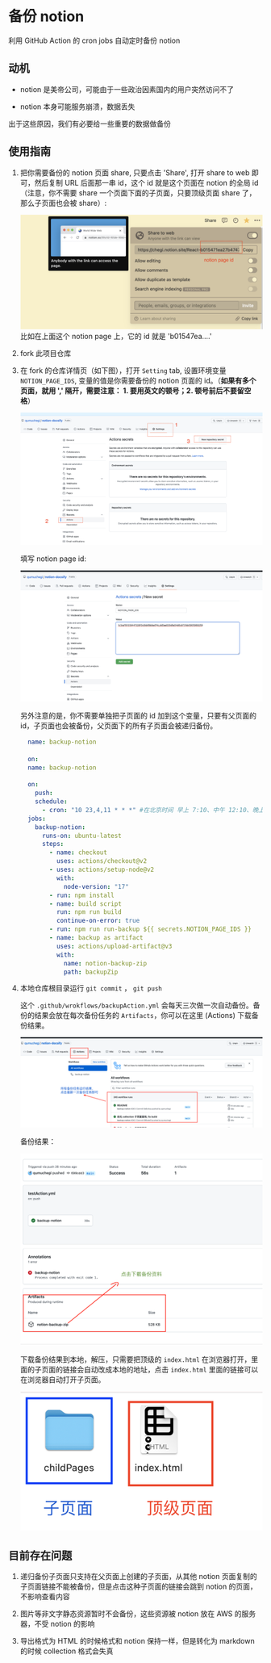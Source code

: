 # 备份 notion

利用 GitHub Action 的 cron jobs 自动定时备份 notion

## 动机

- notion 是美帝公司，可能由于一些政治因素国内的用户突然访问不了

- notion 本身可能服务崩溃，数据丢失

出于这些原因，我们有必要给一些重要的数据做备份

## 使用指南

1. 把你需要备份的 notion 页面 share, 只要点击 'Share', 打开 share to web 即可，然后复制 URL 后面那一串 id，这个 id 就是这个页面在 notion 的全局 id（注意，你不需要 share 一个页面下面的子页面，只要顶级页面 share 了，那么子页面也会被 share）:

   ![](/readmeAssets/img/1.png)
   比如在上面这个 notion page 上，它的 id 就是 'b01547ea....'
   
2. fork 此项目仓库

3. 在 fork 的仓库详情页（如下图），打开 `Setting` tab, 设置环境变量 `NOTION_PAGE_IDS`, 变量的值是你需要备份的 notion 页面的 id。（**如果有多个页面，就用 ',' 隔开，需要注意： 1. 要用英文的顿号；2. 顿号前后不要留空格**）

    ![](/readmeAssets/img/5.png)

    填写 notion page id:

    ![](/readmeAssets/img/6.png)

   另外注意的是，你不需要单独把子页面的 id 加到这个变量，只要有父页面的 id，子页面也会被备份，父页面下的所有子页面会被递归备份。

    ```yml title=".github/workflows/backupAction.yml 执行备份的 action"
      name: backup-notion

      on:
      name: backup-notion

      on:
        push:
        schedule:
          - cron: "10 23,4,11 * * *" #在北京时间 早上 7:10、中午 12:10、晚上 19:10 点各备份一次，也就是每天备份三次
      jobs:
        backup-notion:
          runs-on: ubuntu-latest
          steps:
            - name: checkout
              uses: actions/checkout@v2
            - uses: actions/setup-node@v2
              with:
                node-version: "17"
            - run: npm install
            - name: build script
              run: npm run build
              continue-on-error: true
            - run: npm run run-backup ${{ secrets.NOTION_PAGE_IDS }}
            - name: backup as artifact
              uses: actions/upload-artifact@v3
              with: 
                name: notion-backup-zip
                path: backupZip
    ```
4. 本地仓库根目录运行 `git commit` ， `git push`

    这个 `.github/wrokflows/backupAction.yml` 会每天三次做一次自动备份。备份的结果会放在每次备份任务的 `Artifacts`，你可以在这里 (Actions) 下载备份结果。

    ![](/readmeAssets/img/4.png)

    备份结果：

    ![](/readmeAssets/img/2.png)

     下载备份结果到本地，解压，只需要把顶级的 `index.html` 在浏览器打开，里面的子页面的链接会自动改成本地的地址，点击 `index.html` 里面的链接可以在浏览器自动打开子页面。

     ![](/readmeAssets/img/3.png)

## 目前存在问题

1. 递归备份子页面只支持在父页面上创建的子页面，从其他 notion 页面复制的子页面链接不能被备份，但是点击这种子页面的链接会跳到 notion 的页面，不影响查看内容

2. 图片等非文字静态资源暂时不会备份，这些资源被 notion 放在 AWS 的服务器，不受 notion 的影响

3. 导出格式为 HTML 的时候格式和 notion 保持一样，但是转化为 markdown 的时候 collection 格式会失真